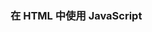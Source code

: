### 在 HTML 中使用 JavaScript

#### <script> src 属性

> src可以指定 **任何域** 的js，不受同源策略的影响

<br>

#### <script> 元素的加载顺序

一般的加载方式：在html中遇到\<script\>，

* 加载script代码时，停止html的解析与渲染（css动画渲染、图片下载与渲染等不受影响）；
* 执行script代码时，停止页面的所有执行行为，页面短暂卡死；

完成之后，页面恢复正常，再进行html的解析与渲染；

```html
    <script type="text/javascript" src="js/main.js"></script>
```

![Alt text](https://i.loli.net/2018/11/21/5bf4e2099d1e5.png "Optional title")

<br>

async：在html中遇到\<script\>，

* 加载script代码时，页面不受任何影响；
* 执行script代码时，停止页面的所有执行行为，页面短暂卡死；

完成之后，页面恢复正常，再进行html的解析与渲染；

```html
    <script type="text/javascript" src="js/main.js" async></script>
```

![Alt text](https://i.loli.net/2018/11/21/5bf4e33ba5320.png "Optional title")

<br>

defer：在html中遇到\<script\>，

* 加载script代码时，页面不受任何影响；
* 执行script代码时，是在html渲染完毕之后，DOMContentLoaded事件触发之前，停止页面的所有执行行为，页面短暂卡死；

```html
    <script type="text/javascript" src="js/main.js" defer></script>
```

![Alt text](https://i.loli.net/2018/11/21/5bf4e3ef30957.png "Optional title")

<br>

#### \<noscript\>

> 在不支持javascript脚本的情况下，会执行\<noscript\>里的代码，否则浏览器会忽视\<noscript\>

```html
    <!-- 当不支持javascript脚本时，会执行<noscript>里的代码，跳转到相应的页面 -->
    <noscript>
        <meta http-equiv=refresh content="0; url=http://www.baidu.com/baidu.html?from=noscript">
    </noscript>
```
